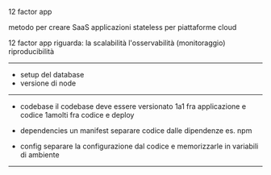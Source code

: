 12 factor app

metodo per creare SaaS
applicazioni stateless per piattaforme cloud

12 factor app riguarda:
la scalabilità
l'osservabilità (monitoraggio)
riproducibilità

---------------------
- setup del database
- versione di node
------------------
- codebase
il codebase deve essere versionato
1a1 fra applicazione e codice
1amolti fra codice e deploy

- dependencies
un manifest
separare codice dalle dipendenze
es. npm

- config
separare la configurazione dal codice e memorizzarle in variabili di ambiente
-------------------------------


